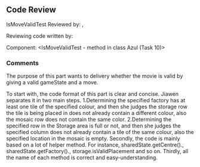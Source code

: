 ## Code Review
IsMoveValidTest
Reviewed by: <Qinling Zhong>, <u6616888>

Reviewing code written by: <Jiawen Wang> <u7111608>

Component: <IsMoveValidTest - method in class Azul (Task 10)>

### Comments 

The purpose of this part wants to delivery whether the movie is valid by giving a valid gameState and a move.

To start with, the code format of this part is clear and concise. Jiawen separates it in two main steps.
1.Determining the specified factory has at least one tile of the specified colour, 
and then she judges the storage row the tile is being placed in does not already contain a different colour, 
also the mosaic row does not contain the same color. 
2.Determining the specified row in the Storage area is full or not,
and then she judges the specified column does not already contain a tile of the same colour,
also the specified location in the mosaic is empty.
Secondly, the code is mainly based on a lot of helper method.
For instance, sharedState.getCentre()., sharedState.getFactory()., storage.isValidPlacement and so on.
Thirdly, all the name of each method is correct and easy-understanding.




